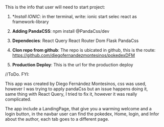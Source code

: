 This is the info that user will need to start project:

1. **Install IONIC*:
    in ther terminal, write: 
        ionic start <nameOfTheApp> 
        selec react as framework-library
    
2. **Adding PandaCSS**: 
    npm install @PandaCss/dev
    
3. **Dependecies**:
    React Query 
    React Router Dom 
    Flask
    PandaCss

4. **Clon repo from github**:
    The repo is ubicated in github, this is the route:
     https://github.com/diegofernandezmontesinos/pokedexDFM

5. **Production Deploy**:
    This is the url for the production deploy     



//ToDo.
FYI:

This app was created by Diego Fernández Montesinos, css was used, however I was trying to apply pandaCss but an issue happens doing it, same thing with React Query, I tried to fix it, however it was really complicated.

The app include a LandingPage, that give you a warming welcome and a login button, in the navbar user can find the pokedex, Home, login, and Infor about the author, each tab goes to a different page.
    
